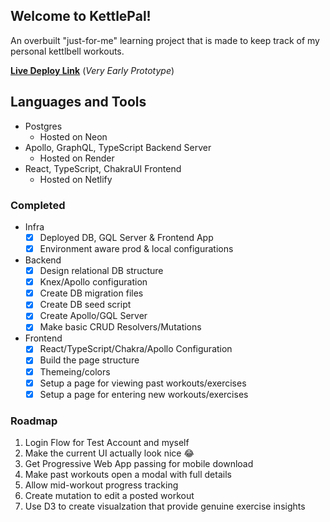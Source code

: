 ## Welcome to KettlePal!

An overbuilt "just-for-me" learning project that is made to keep track of my personal kettlbell workouts.

[**Live Deploy Link**](https://main--kettlepal.netlify.app/) (_Very Early Prototype_)

## Languages and Tools

- Postgres
  - Hosted on Neon
- Apollo, GraphQL, TypeScript Backend Server
  - Hosted on Render
- React, TypeScript, ChakraUI Frontend
  - Hosted on Netlify

### Completed

- Infra
  - [x] Deployed DB, GQL Server & Frontend App
  - [x] Environment aware prod & local configurations
- Backend
  - [x] Design relational DB structure
  - [x] Knex/Apollo configuration
  - [x] Create DB migration files
  - [x] Create DB seed script
  - [x] Create Apollo/GQL Server
  - [x] Make basic CRUD Resolvers/Mutations
- Frontend
  - [x] React/TypeScript/Chakra/Apollo Configuration
  - [x] Build the page structure
  - [x] Themeing/colors
  - [x] Setup a page for viewing past workouts/exercises
  - [x] Setup a page for entering new workouts/exercises

### Roadmap

1. Login Flow for Test Account and myself
2. Make the current UI actually look nice 😂
3. Get Progressive Web App passing for mobile download
4. Make past workouts open a modal with full details
5. Allow mid-workout progress tracking
6. Create mutation to edit a posted workout
7. Use D3 to create visualzation that provide genuine exercise insights
